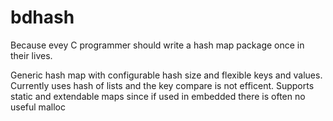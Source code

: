 # bdhash
Because evey C programmer should write a hash map package once in their lives.

Generic hash map with configurable hash size and flexible keys and values.
Currently uses hash of lists and the key compare is not efficent.
Supports static and extendable maps since if used in embedded there is often no useful malloc

